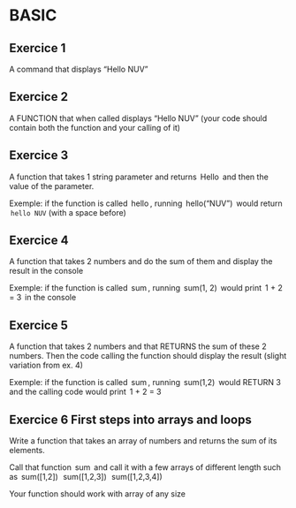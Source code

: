 # BASIC

## Exercice 1

A command that displays “Hello NUV”

## Exercice 2

A FUNCTION that when called displays “Hello NUV” (your code should contain both the function and your calling of it)

## Exercice 3

A function that takes 1 string parameter and returns ⁠ Hello ⁠ and then the value of the parameter.

Exemple: if the function is called ⁠ hello ⁠, running ⁠ hello(“NUV”) ⁠ would return ⁠ `hello NUV` (with a space before)

## Exercice 4

A function that takes 2 numbers and do the sum of them and display the result in the console

Exemple: if the function is called ⁠ sum ⁠, running ⁠ sum(1, 2) ⁠ would print ⁠ 1 + 2 = 3 ⁠ in the console

## Exercice 5

A function that takes 2 numbers and that RETURNS the sum of these 2 numbers. Then the code calling the function should display the result (slight variation from ex. 4)

Exemple: if the function is called ⁠ sum ⁠, running ⁠ sum(1,2) ⁠ would RETURN 3 and the calling code would print ⁠ 1 + 2 = 3 ⁠

## Exercice 6 First steps into arrays and loops

Write a function that takes an array of numbers and returns the sum of its elements.

Call that function ⁠ sum ⁠ and call it with a few arrays of different length such as
⁠ sum([1,2]) ⁠
⁠ sum([1,2,3]) ⁠
⁠ sum([1,2,3,4]) ⁠

Your function should work with array of any size
